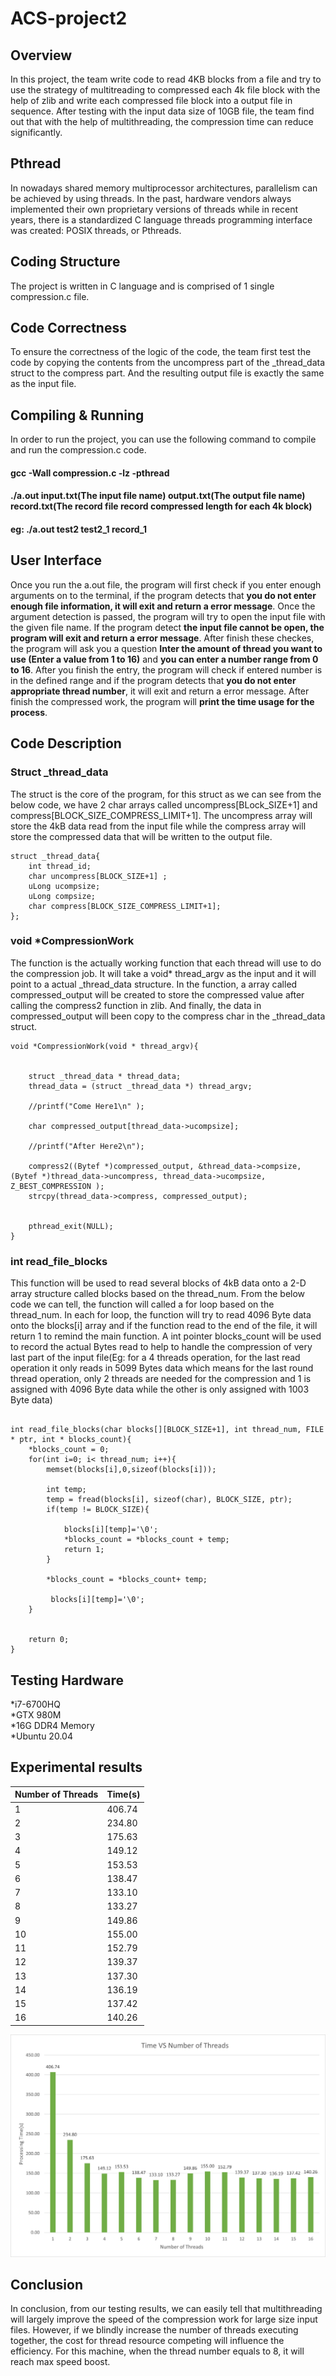 # ACS-project2
## Overview
In this project, the team write code to read 4KB blocks from a file and try to use the strategy of multitreading to compressed each 4k file block with the help of zlib and write each compressed file block into a output file in sequence. After testing with the input data size of 10GB file, the team find out that with the help of multithreading, the compression time can reduce significantly.

## Pthread
In nowadays shared memory multiprocessor architectures, parallelism can be achieved by using threads. In the past, hardware vendors always implemented their own proprietary versions of threads while in recent years, there is a standardized C language threads programming interface was created: POSIX threads, or Pthreads.


## Coding Structure
The project is written in C language and is comprised of 1 single compression.c file.
## Code Correctness
To ensure the correctness of the logic of the code, the team first test the code by copying the contents from the uncompress part of the \_thread_data struct to the compress part. And the resulting output file is exactly the same as the input file.

## Compiling & Running

In order to run the project, you can use the following command to compile and run the compression.c code.
#### gcc -Wall compression.c -lz -pthread
#### ./a.out input.txt(The input file name) output.txt(The output file name) record.txt(The record file record compressed length for each 4k block)
#### eg: ./a.out test2 test2_1 record_1

## User Interface

Once you run the a.out file, the program will first check if you enter enough arguments on to the terminal, if the program detects that **you do not enter enough file information, it will exit and return a error message**. Once the argument detection is passed, the program will try to open the input file with the given file name. If the program detect **the input file cannot be open, the program will exit and return a error message**. After finish these checkes, the program will ask you a question **Inter the amount of thread you want to use (Enter a value from 1 to 16)** and **you can enter a number range from 0 to 16**. After you finish the entry, the program will check if entered number is in the defined range and if the program detects that **you do not enter appropriate thread number**, it will exit and return a error message. After finish the compressed work, the program will **print the time usage for the process**.

## Code Description
### Struct   \_thread_data
The struct is the core of the program, for this struct as we can see from the below code, we have 2 char arrays called uncompress[BLock_SIZE+1] and compress[BLOCK_SIZE_COMPRESS_LIMIT+1]. The uncompress array will store the 4kB data read from the input file while the compress array will store the compressed data that will be written to the output file.
```
struct _thread_data{
	int thread_id;
	char uncompress[BLOCK_SIZE+1] ;
	uLong ucompsize;
	uLong compsize;
	char compress[BLOCK_SIZE_COMPRESS_LIMIT+1];
};

```
### void \*CompressionWork
The function is the actually working function that each thread will use to do the compression job. It will take a void* thread_argv as the input and it will point to a actual \_thread_data structure. In the function, a array called compressed_output will be created to store the compressed value after calling the compress2 function in zlib. And finally, the data in compressed_output will been copy to the compress char in the \_thread_data struct.
```
void *CompressionWork(void * thread_argv){


	struct _thread_data * thread_data;
	thread_data = (struct _thread_data *) thread_argv;

	//printf("Come Here1\n" );
			
	char compressed_output[thread_data->ucompsize];

	//printf("After Here2\n");

	compress2((Bytef *)compressed_output, &thread_data->compsize, (Bytef *)thread_data->uncompress, thread_data->ucompsize, Z_BEST_COMPRESSION );
	strcpy(thread_data->compress, compressed_output);


	pthread_exit(NULL);
}

```
### int read_file_blocks
This function will be used to read several blocks of 4kB data onto a 2-D array structure called blocks based on the thread_num. From the below code we can tell, the function will called a for loop based on the thread_num. In each for loop, the function will try to read 4096 Byte data onto the blocks[i] array and if the function read to the end of the file, it will return 1 to remind the main function. A int pointer blocks_count will be used to record the actual Bytes read to help to handle the compression of very last part of the input file(Eg: for a 4 threads operation, for the last read operation it only reads in 5099 Bytes data which means for the last round thread operation, only 2 threads are needed for the compression and 1 is assigned with 4096 Byte data while the other is only assigned with 1003 Byte data)
```

int read_file_blocks(char blocks[][BLOCK_SIZE+1], int thread_num, FILE * ptr, int * blocks_count){
	*blocks_count = 0;
	for(int i=0; i< thread_num; i++){
		memset(blocks[i],0,sizeof(blocks[i]));

		int temp;
		temp = fread(blocks[i], sizeof(char), BLOCK_SIZE, ptr);	
		if(temp != BLOCK_SIZE){

			blocks[i][temp]='\0'; 
			*blocks_count = *blocks_count + temp;
			return 1;
		}

		*blocks_count = *blocks_count+ temp;
		
		 blocks[i][temp]='\0'; 
	}


	return 0;
}

```

## Testing Hardware
\*i7-6700HQ  
\*GTX 980M  
\*16G DDR4 Memory  
\*Ubuntu 20.04


## Experimental results

|Number of Threads|	Time(s)|
|---              |---         |
|1                |   406.74   |
|2                |   234.80   |
|3                |   175.63   |
|4                |   149.12   |
|5                |   153.53   |
|6                |   138.47   |
|7                |   133.10   |
|8                |   133.27   |
|9                |   149.86   |
|10               |   155.00   |
|11               |   152.79   |
|12               |   139.37   |
|13 		  |   137.30   |
|14		  |   136.19   |
|15		  |   137.42   |
|16		  |   140.26|


![results](./fig/Result.jpg)


## Conclusion
In conclusion, from our testing results, we can easily tell that multithreading will largely improve the speed of the compression work for large size input files. However, if we blindly increase the number of threads executing together, the cost for thread resource competing will influence the efficiency. For this machine, when the thread number equals to 8, it will reach max speed boost.



